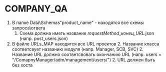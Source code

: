 # COMPANY_QA
1. В папке Data\Schemas\"product_name" - находятся все схемы запроса\ответа
   1. Схема должна иметь название *requestMethod*_*конец_URL*.json (напр. post_users.json)
2. В файле URLs_MAP находятся все URL проектов
   2. Название класса соответсвует названию модуля (напр. Manager, SCB, SVC)
   2. Название URL должно соответсвовать окончанию URL (напр. users = "/ComapnyManager/adm/management/users/")
   2. URL должен быть без хоста
  


